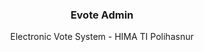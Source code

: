 <h3 align="center">Evote Admin</h3>
<p align="center">Electronic Vote System - HIMA TI Polihasnur</p>
